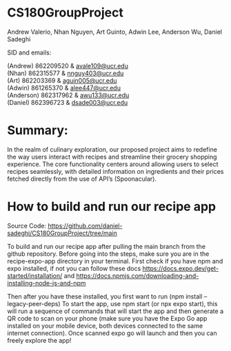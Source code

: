 # CS180GroupProject

Andrew Valerio, Nhan Nguyen, Art Guinto, Adwin Lee, Anderson Wu, Daniel Sadeghi

SID and emails:

(Andrew) 862209520 & avale109@ucr.edu  
(Nhan) 862315577 & nnguy403@ucr.edu  
(Art) 862203369 & aguin005@ucr.edu  
(Adwin) 861265370 & alee447@ucr.edu  
(Anderson) 862317962 & awu133@ucr.edu  
(Daniel) 862396723 & dsade003@ucr.edu

# Summary:

In the realm of culinary exploration, our proposed project aims to redefine the way users interact with recipes and streamline their grocery shopping experience. The core functionality centers around allowing users to select recipes seamlessly, with detailed information on ingredients and their prices fetched directly from the use of API’s (Spoonacular).  

# How to build and run our recipe app

Source Code: https://github.com/daniel-sadeghi/CS180GroupProject/tree/main  

To build and run our recipe app after pulling the main branch from the github repository.
Before going into the steps, make sure you are in the recipe-expo-app directory in your terminal.
First check if you have npm and expo installed, if not you can follow these docs https://docs.expo.dev/get-started/installation/ and https://docs.npmjs.com/downloading-and-installing-node-js-and-npm

Then after you have these installed, you first want to run (npm install –legacy-peer-deps)
To start the app, use npm start (or npx expo start), this will run a sequence of commands that will start the app and then generate a QR code to scan on your phone (make sure you have the Expo Go app installed on your mobile device, both devices connected to the same internet connection).
Once scanned expo go will launch and then you can freely explore the app!

